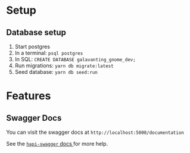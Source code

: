 # Setup

## Database setup

1. Start postgres
1. In a terminal: `psql postgres`
1. In SQL: `CREATE DATABASE galavanting_gnome_dev;`
1. Run migrations: `yarn db migrate:latest`
1. Seed database: `yarn db seed:run`


# Features

## Swagger Docs

You can visit the swagger docs at `http://localhost:5000/documentation`

See the [`hapi-swagger` docs ](https://github.com/glennjones/hapi-swagger) for more help.
